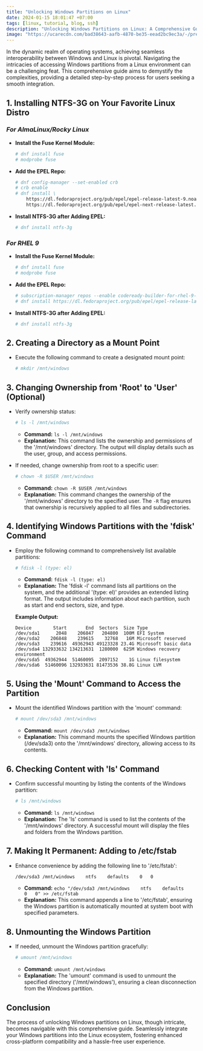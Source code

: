 ```yaml
---
title: "Unlocking Windows Partitions on Linux"
date: 2024-01-15 18:01:47 +07:00
tags: [linux, tutorial, blog, ssh]
description: "Unlocking Windows Partitions on Linux: A Comprehensive Guide"
image: "https://ucarecdn.com/bad38643-aafb-4870-be35-eead2bc9ec3a/-/preview/500x500/-/quality/smart/-/format/auto/"
---
```


In the dynamic realm of operating systems, achieving seamless interoperability between Windows and Linux is pivotal. Navigating the intricacies of accessing Windows partitions from a Linux environment can be a challenging feat. This comprehensive guide aims to demystify the complexities, providing a detailed step-by-step process for users seeking a smooth integration.

## **1. Installing NTFS-3G on Your Favorite Linux Distro**
### *For AlmaLinux/Rocky Linux*
- **Install the Fuse Kernel Module:**
  ```bash
  # dnf install fuse
  # modprobe fuse
  ```
- **Add the EPEL Repo:**
  ```bash
  # dnf config-manager --set-enabled crb
  # crb enable
  # dnf install \
      https://dl.fedoraproject.org/pub/epel/epel-release-latest-9.noarch.rpm \
      https://dl.fedoraproject.org/pub/epel/epel-next-release-latest...
  ```
- **Install NTFS-3G after Adding EPEL:**
  ```bash
  # dnf install ntfs-3g
  ```

### *For RHEL 9*
- **Install the Fuse Kernel Module:**
  ```bash
  # dnf install fuse
  # modprobe fuse
  ```
- **Add the EPEL Repo:**
  ```bash
  # subscription-manager repos --enable codeready-builder-for-rhel-9-$(arch)-rpms
  # dnf install https://dl.fedoraproject.org/pub/epel/epel-release-latest-9.noarch.rpm
  ```
- **Install NTFS-3G after Adding EPEL:**
  ```bash
  # dnf install ntfs-3g
  ```

## **2. Creating a Directory as a Mount Point**
- Execute the following command to create a designated mount point:
  ```bash
  # mkdir /mnt/windows
  ```

## **3. Changing Ownership from 'Root' to 'User' (Optional)**
- Verify ownership status:
  ```bash
  # ls -l /mnt/windows
  ```
  - **Command:** `ls -l /mnt/windows`
  - **Explanation:** This command lists the ownership and permissions of the '/mnt/windows' directory. The output will display details such as the user, group, and access permissions.

- If needed, change ownership from root to a specific user:
  ```bash
  # chown -R $USER /mnt/windows
  ```
  - **Command:** `chown -R $USER /mnt/windows`
  - **Explanation:** This command changes the ownership of the '/mnt/windows' directory to the specified user. The `-R` flag ensures that ownership is recursively applied to all files and subdirectories.

## **4. Identifying Windows Partitions with the 'fdisk' Command**
- Employ the following command to comprehensively list available partitions:
  ```bash
  # fdisk -l (type: el)
  ```
  - **Command:** `fdisk -l (type: el)`
  - **Explanation:** The 'fdisk -l' command lists all partitions on the system, and the additional '(type: el)' provides an extended listing format. The output includes information about each partition, such as start and end sectors, size, and type.

  **Example Output:**
  ```
  Device        Start       End  Sectors  Size Type
  /dev/sda1      2048    206847   204800  100M EFI System
  /dev/sda2    206848    239615    32768   16M Microsoft reserved
  /dev/sda3    239616  49362943 49123328 23.4G Microsoft basic data
  /dev/sda4 132933632 134213631  1280000  625M Windows recovery environment
  /dev/sda5  49362944  51460095  2097152    1G Linux filesystem
  /dev/sda6  51460096 132933631 81473536 38.8G Linux LVM
  ```

## **5. Using the 'Mount' Command to Access the Partition**
- Mount the identified Windows partition with the 'mount' command:
  ```bash
  # mount /dev/sda3 /mnt/windows
  ```
  - **Command:** `mount /dev/sda3 /mnt/windows`
  - **Explanation:** This command mounts the specified Windows partition (/dev/sda3) onto the '/mnt/windows' directory, allowing access to its contents.

## **6. Checking Content with 'ls' Command**
- Confirm successful mounting by listing the contents of the Windows partition:
  ```bash
  # ls /mnt/windows
  ```
  - **Command:** `ls /mnt/windows`
  - **Explanation:** The 'ls' command is used to list the contents of the '/mnt/windows' directory. A successful mount will display the files and folders from the Windows partition.

## **7. Making It Permanent: Adding to /etc/fstab**
- Enhance convenience by adding the following line to '/etc/fstab':
  ```bash
  /dev/sda3 /mnt/windows    ntfs    defaults    0   0
  ```
  - **Command:** `echo "/dev/sda3 /mnt/windows    ntfs    defaults    0   0" >> /etc/fstab`
  - **Explanation:** This command appends a line to '/etc/fstab', ensuring the Windows partition is automatically mounted at system boot with specified parameters.

## **8. Unmounting the Windows Partition**
- If needed, unmount the Windows partition gracefully:
  ```bash
  # umount /mnt/windows
  ```
  - **Command:** `umount /mnt/windows`
  - **Explanation:** The 'umount' command is used to unmount the specified directory ('/mnt/windows'), ensuring a clean disconnection from the Windows partition.

## **Conclusion**
The process of unlocking Windows partitions on Linux, though intricate, becomes navigable with this comprehensive guide. Seamlessly integrate your Windows partitions into the Linux ecosystem, fostering enhanced cross-platform compatibility and a hassle-free user experience.